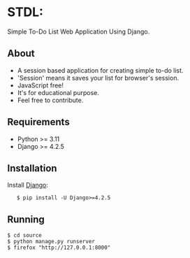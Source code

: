 # STDL:
Simple To-Do List Web Application Using Django.

About
-------------------
- A session based application for creating simple to-do list.
- 'Session' means it saves your list for browser's session.
- JavaScript free!
- It's for educational purpose.
- Feel free to contribute.

Requirements
------------
- Python >= 3.11
- Django >= 4.2.5

Installation
------------
Install [Django](https://www.djangoproject.com/download/):
```
   $ pip install -U Django>=4.2.5
```
Running
-------
```
$ cd source
$ python manage.py runserver
$ firefox "http://127.0.0.1:8000"
```

